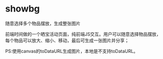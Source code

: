# showbg
随意选择多个物品摆放，生成整张图片


前端时间做的一个晒宝活动页面，纯前端JS交互。用户可以随意选择物品摆放，每个物品可以放大、缩小、移动，最后可生成一张图片并分享；

PS:使用canvas的toDataURL生成图片，本地是不支持toDataURL。
